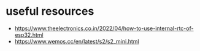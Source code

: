 # useful resources

-   https://www.theelectronics.co.in/2022/04/how-to-use-internal-rtc-of-esp32.html
-   https://www.wemos.cc/en/latest/s2/s2_mini.html
